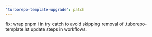 ```yaml
---
"turborepo-template-upgrade": patch
---
```


fix: wrap pnpm i in try catch to avoid skipping removal of .tuborepo-template.lst update steps in workflows.
